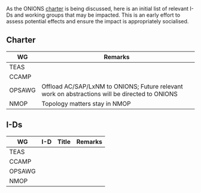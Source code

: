 As the ONIONS [charter](./onions.md) is being discussed, here is an initial list of relevant I-Ds and working groups that may be impacted. This is an early effort to assess potential effects and ensure the impact is appropriately socialised.

## Charter
|WG|Remarks|
|--|--|
|TEAS||
|CCAMP||
|OPSAWG|Offload AC/SAP/LxNM to ONIONS; Future relevant work on abstractions will be directed to ONIONS|
|NMOP|Topology matters stay in NMOP|


## I-Ds
|WG|I-D|Title|Remarks|
|--|--|--|--|
|TEAS||||
|CCAMP||||
|OPSAWG||||
|NMOP||||
